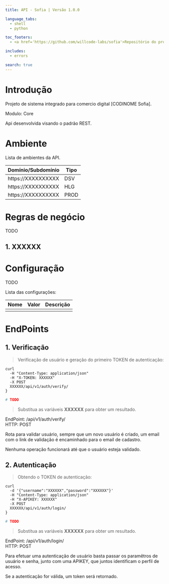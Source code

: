 ```yaml
---
title: API - Sofia | Versão 1.0.0

language_tabs:
  - shell
  - python

toc_footers:
  - <a href='https://github.com/willcode-labs/sofia'>Repositório do projeto</a>

includes:
  - errors

search: true
---
```


# Introdução

Projeto de sistema integrado para comercio digital [CODINOME Sofia].

Modulo: Core

Api desenvolvida visando o padrão REST.

# Ambiente

Lista de ambientes da API.

| Domínio/Subdomínio | Tipo |
| --- | --- |
| https://XXXXXXXXXX | DSV |
| https://XXXXXXXXXX | HLG |
| https://XXXXXXXXXX | PROD |

# Regras de negócio

TODO

## 1. XXXXXX

# Configuração

TODO

Lista das configurações:

| Nome | Valor | Descrição |
| --- | --- | --- |
| | | |

# EndPoints

## 1. Verificação

> Verificação de usuário e geração do primeiro TOKEN de autenticação:

```shell
curl 
  -H "Content-Type: application/json"
  -H "X-TOKEN: XXXXXX"
  -X POST
  XXXXXX/api/v1/auth/verify/
}
```

```python
# TODO
```

> Substitua as variáveis **XXXXXX** para obter um resultado.

<aside class="notice">EndPoint: /api/v1/auth/verify/</aside>
<aside class="success">HTTP: POST</aside>

Rota para validar usuário, sempre que um novo usuário é criado, um email com o link
de validação é encaminhado para o email de cadastro.

Nenhuma operação funcionará até que o usuário esteja validado.

## 2. Autenticação

> Obtendo o TOKEN de autenticação:

```shell
curl 
  -d '{"username":"XXXXXX","password":"XXXXXX"}'
  -H "Content-Type: application/json"
  -H "X-APIKEY: XXXXXX"
  -X POST
  XXXXXX/api/v1/auth/login/
}
```

```python
# TODO
```

> Substitua as variáveis **XXXXXX** para obter um resultado.

<aside class="notice">EndPoint: /api/v1/auth/login/</aside>
<aside class="success">HTTP: POST</aside>

Para efetuar uma autenticação de usuário basta passar os paramêtros de usuário e senha,
junto com uma APIKEY, que juntos identificam o perfil de acesso.

Se a autenticação for válida, um token será retornado.
